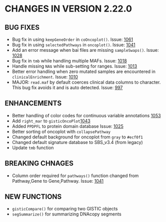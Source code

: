 # CHANGES IN VERSION 2.22.0

## BUG FIXES
- Bug fix in using `keepGeneOrder` in `coOncoplot()`. Issue: [1061](https://github.com/PoisonAlien/maftools/issues/1061)
- Bug fix in using `selectedPathways` in `oncoplot()`. Issue: [1041](https://github.com/PoisonAlien/maftools/issues/1041)
- Add an error message when bai files are missing `sampleSwaps()`. Issue: [1028](https://github.com/PoisonAlien/maftools/issues/1028)
- Bug fix in `tmb` while handling multiple MAFs. Issue: [1018](https://github.com/PoisonAlien/maftools/issues/1018)
- Handle missing `NA`s while sub-setting for ranges. Issue: [1013](https://github.com/PoisonAlien/maftools/issues/1013)
- Better error handling when zero mutated samples are encountered in `clinicalEnrichment`. Issue: [1010](https://github.com/PoisonAlien/maftools/issues/1010)
- MAJOR: `read.maf` by default coerces clinical data columns to character. This bug fix avoids it and is auto detected. Issue: [997](https://github.com/PoisonAlien/maftools/issues/997)

## ENHANCEMENTS
- Better handling of color codes for continuous variable annotations [1053](https://github.com/PoisonAlien/maftools/issues/1053)
- Add `right_mar` to `gisticOncoPlot`[1043](https://github.com/PoisonAlien/maftools/issues/1043)
- Added `PPDPFL` to protein domain database Issue: [1025](https://github.com/PoisonAlien/maftools/issues/1025)
- Better sorting of oncoplot with `collapsePathway`
- Changed default background for oncoplot from `gray` to `#ecf0f1`
- Changed default signature database to SBS_v3.4 (from legacy)
- Update `tmb` function

## BREAKING CHNAGES
- Column order required for `pathways()` function changed from Pathway,Gene to Gene,Pathway. Issue: [1041](https://github.com/PoisonAlien/maftools/issues/1041)

## NEW FUNCTIONS
- `gisticCompare()` for comparing two GISTIC objects
- `segSummarize()` for summarizing DNAcopy segments
